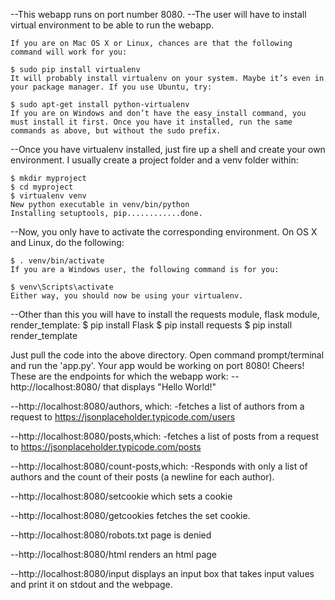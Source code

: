--This webapp runs on port number 8080.
--The user will have to install virtual environment to be able to run the webapp.

	If you are on Mac OS X or Linux, chances are that the following command will work for you:

	$ sudo pip install virtualenv
	It will probably install virtualenv on your system. Maybe it’s even in your package manager. If you use Ubuntu, try:

	$ sudo apt-get install python-virtualenv
	If you are on Windows and don’t have the easy_install command, you must install it first. Once you have it installed, run the same commands as above, but without the sudo prefix.

--Once you have virtualenv installed, just fire up a shell and create your own environment. I usually create a project folder and a venv folder within:

	$ mkdir myproject
	$ cd myproject
	$ virtualenv venv
	New python executable in venv/bin/python
	Installing setuptools, pip............done.
--Now, you only have to activate the corresponding environment. On OS X and Linux, do the following:

	$ . venv/bin/activate
	If you are a Windows user, the following command is for you:

	$ venv\Scripts\activate
	Either way, you should now be using your virtualenv.
--Other than this you will have to install the requests module, flask module, render_template:
	$ pip install Flask
	$ pip install requests
	$ pip install render_template

Just pull the code into the above directory.
Open command prompt/terminal and run the 'app.py'. Your app would be working on port 8080!
Cheers!
These are the endpoints for which the webapp work:
--http://localhost:8080/ that displays "Hello World!"

--http://localhost:8080/authors, which:
-fetches a list of authors from a request to https://jsonplaceholder.typicode.com/users

--http://localhost:8080/posts,which: 
-fetches a list of posts from a request to https://jsonplaceholder.typicode.com/posts

--http://localhost:8080/count-posts,which:
-Responds with only a list of authors and the count of their posts (a newline for each author).

--http://localhost:8080/setcookie which sets a cookie

--http://localhost:8080/getcookies fetches the set cookie.

--http://localhost:8080/robots.txt page is denied

--http://localhost:8080/html renders an html page

--http://localhost:8080/input displays an input box that takes input values and print it on stdout and the webpage.
	

